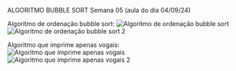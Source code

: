 ALGORITMO BUBBLE SORT
Semana 05 (aula do dia 04/09/24)

Algoritmo de ordenação bubble sort:
![Algoritmo de ordenação bubble sort](https://github.com/user-attachments/assets/5d321716-fa6e-4079-be8b-5e1743f05ad6)
![Algoritmo de ordenação bubble sort 2](https://github.com/user-attachments/assets/53275203-2e8d-401f-895b-1070097717d2)

Algoritmo que imprime apenas vogais:
![Algoritmo que imprime apenas vogais ](https://github.com/user-attachments/assets/bf92ffb3-b78a-49f2-9981-6c6f341857d2)
![Algoritmo que imprime apenas vogais 2](https://github.com/user-attachments/assets/fe0e0e67-3df7-4901-8499-aba6e4fe1fb9)
